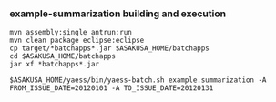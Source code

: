 ### example-summarization building and execution

    mvn assembly:single antrun:run
    mvn clean package eclipse:eclipse
    cp target/*batchapps*.jar $ASAKUSA_HOME/batchapps
    cd $ASAKUSA_HOME/batchapps
    jar xf *batchapps*.jar

    $ASAKUSA_HOME/yaess/bin/yaess-batch.sh example.summarization -A FROM_ISSUE_DATE=20120101 -A TO_ISSUE_DATE=20120131
